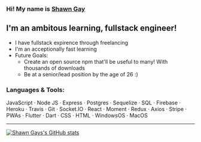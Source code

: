 ### Hi! My name is [Shawn Gay]

## I'm an ambitous learning, fullstack engineer!
- I have fullstack expirence through freelancing
- I'm an acceptionally fast learning
- Future Goals: 
  - Create an open source npm that'll be useful to many! With thousands of downloads
  - Be at a senior/lead position by the age of 26 :)

### Languages & Tools:
JavaScript · Node JS · Express · Postgres · Sequelize · SQL · Firebase · Heroku · Travis · Git ·
Socket.IO · React · Moment · Redux · Axios · Stripe · PWAs · Flutter · Dart · CSS · HTML ·
WindowsOS · MacOS


---

[![Shawn Gays's GitHub stats](https://github-readme-stats.vercel.app/api?username=Shawn-Gay)](https://github.com/anuraghazra/github-readme-stats)


<br />
<br />

[Shawn Gay]: https://shawn-gay.netlify.app/
